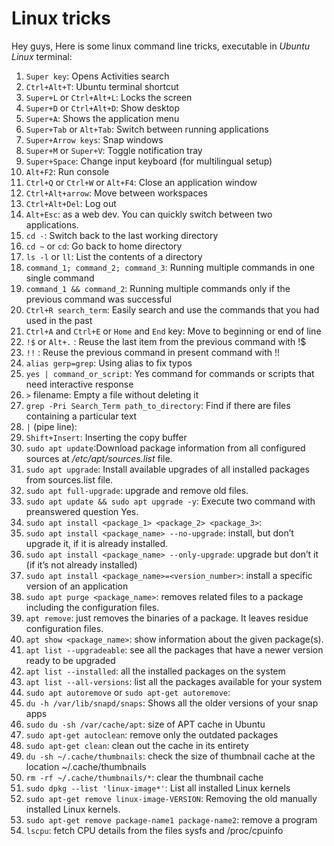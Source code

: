 # Linux tricks

Hey guys,
Here is some linux command line tricks, executable in *Ubuntu Linux* terminal:


1. `Super key`: Opens Activities search
2. `Ctrl+Alt+T`: Ubuntu terminal shortcut
3. `Super+L` or `Ctrl+Alt+L`: Locks the screen
4. `Super+D` or `Ctrl+Alt+D`: Show desktop
5. `Super+A`: Shows the application menu
6. `Super+Tab` or `Alt+Tab`: Switch between running applications
7. `Super+Arrow keys`: Snap windows
8. `Super+M` or `Super+V`: Toggle notification tray
9. `Super+Space`: Change input keyboard (for multilingual setup)
10. `Alt+F2`: Run console
11. `Ctrl+Q` or `Ctrl+W` or `Alt+F4`: Close an application window
12. `Ctrl+Alt+arrow`: Move between workspaces
13. `Ctrl+Alt+Del`: Log out
14. `Alt+Esc`: as a web dev. You can quickly switch between two applications.
15. `cd -`: Switch back to the last working directory
16. `cd ~` or `cd`: Go back to home directory
17. `ls -l` or `ll`: List the contents of a directory
18. `command_1; command_2; command_3`: Running multiple commands in one single command
19. `command_1 && command_2`: Running multiple commands only if the previous command was successful
20. `Ctrl+R search_term`: Easily search and use the commands that you had used in the past
21. `Ctrl+A` and `Ctrl+E` or `Home` and `End` key: Move to beginning or end of line
22. `!$` or `Alt+.` : Reuse the last item from the previous command with !$
23. `!!` : Reuse the previous command in present command with !!
24. `alias gerp=grep`: Using alias to fix typos
25. `yes | command_or_script`: Yes command for commands or scripts that need interactive response
26. `>` filename: Empty a file without deleting it
27. `grep -Pri Search_Term path_to_directory`: Find if there are files containing a particular text
28. `|` (pipe line): 
29. `Shift+Insert`: Inserting the copy buffer
30. `sudo apt update`:Download package information from all configured sources at */etc/apt/sources.list* file.
31. `sudo apt upgrade`: Install available upgrades of all installed packages from sources.list file.
32. `sudo apt full-upgrade`: upgrade and remove old files.
33. `sudo apt update && sudo apt upgrade -y`: Execute two command with preanswered question Yes.
34. `sudo apt install <package_1> <package_2> <package_3>`: 
35. `sudo apt install <package_name> --no-upgrade`: install, but don’t upgrade it, if it is already installed.
36. `sudo apt install <package_name> --only-upgrade`: upgrade but don’t it (if it’s not already installed)
37. `sudo apt install <package_name>=<version_number>`: install a specific version of an application
38. `sudo apt purge <package_name>`: removes related files to a package including the configuration files.
39. `apt remove`: just removes the binaries of a package. It leaves residue configuration files.
40. `apt show <package_name>`: show information about the given package(s).
41. `apt list --upgradeable`: see all the packages that have a newer version ready to be upgraded
42. `apt list --installed`: all the installed packages on the system
43. `apt list --all-versions`: list all the packages available for your system
44. `sudo apt autoremove` or `sudo apt-get autoremove`:
45. `du -h /var/lib/snapd/snaps`: Shows all the older versions of your snap apps
46. `sudo du -sh /var/cache/apt`: size of APT cache in Ubuntu
47. `sudo apt-get autoclean`: remove only the outdated packages
48. `sudo apt-get clean`: clean out the cache in its entirety
49. `du -sh ~/.cache/thumbnails`: check the size of thumbnail cache at the location ~/.cache/thumbnails
50. `rm -rf ~/.cache/thumbnails/*`: clear the thumbnail cache 
51. `sudo dpkg --list 'linux-image*'`: List all installed Linux kernels 
52. `sudo apt-get remove linux-image-VERSION`: Removing the old manually installed Linux kernels.
53. `sudo apt-get remove package-name1 package-name2`: remove a program
54. `lscpu`: fetch CPU details from the files sysfs and /proc/cpuinfo









